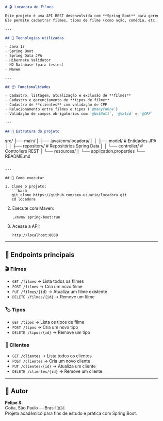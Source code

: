 ```markdown
# 🎬 Locadora de Filmes

Este projeto é uma API REST desenvolvida com **Spring Boot** para gerenciar uma locadora de filmes.
Ele permite cadastrar filmes, tipos de filme (como ação, comédia, etc.), e clientes com CPF validado.

---

## 🚀 Tecnologias utilizadas

- Java 17
- Spring Boot
- Spring Data JPA
- Hibernate Validator
- H2 Database (para testes)
- Maven

---

## 📦 Funcionalidades

- Cadastro, listagem, atualização e exclusão de **filmes**
- Cadastro e gerenciamento de **tipos de filme**
- Cadastro de **clientes** com validação de CPF
- Relacionamento entre filmes e tipos (`@ManyToOne`)
- Validação de campos obrigatórios com `@NotNull`, `@Valid` e `@CPF`

---

## 📂 Estrutura do projeto

```
src/
├── main/
│   ├── java/com/locadora/
│   │   ├── model/        # Entidades JPA
│   │   ├── repository/   # Repositórios Spring Data
│   │   └── controller/   # Controllers REST
│   └── resources/
│       └── application.properties
└── README.md
```

---

## 🔧 Como executar

1. Clone o projeto:
   ```bash
   git clone https://github.com/seu-usuario/locadora.git
   cd locadora
   ```

2. Execute com Maven:
   ```bash
   ./mvnw spring-boot:run
   ```

3. Acesse a API:
   ```
   http://localhost:8080
   ```

---

## 📮 Endpoints principais

### 🎬 Filmes
- `GET /filmes` → Lista todos os filmes
- `POST /filmes` → Cria um novo filme
- `PUT /filmes/{id}` → Atualiza um filme existente
- `DELETE /filmes/{id}` → Remove um filme

### 🏷️ Tipos
- `GET /tipos` → Lista os tipos de filme
- `POST /tipos` → Cria um novo tipo
- `DELETE /tipos/{id}` → Remove um tipo

### 👤 Clientes
- `GET /clientes` → Lista todos os clientes
- `POST /clientes` → Cria um novo cliente
- `PUT /clientes/{id}` → Atualiza um cliente
- `DELETE /clientes/{id}` → Remove um cliente

---

## 👤 Autor

**Felipe S.**  
Cotia, São Paulo — Brasil 🇧🇷  
Projeto acadêmico para fins de estudo e prática com Spring Boot.
```
